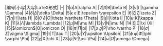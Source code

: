 |编号|小写|大写|LaTeX形式|
|-|
|1|$\alpha$|A|\alpha A|
|2|$\beta$|B|\beta B|
|3|$\gamma$|$\Gamma$|\gamma \Gamma|
|4|$\delta$|$\Delta$|\delta \Delta|
|5|$\epsilon$ $\varepsilon$|E|\epsilon \varepsilon E|
|6|$\zeta$|Z|\zeta Z|
|7|$\eta$|H|\eta H|
|8|$\theta$ $\vartheta$|$\Theta$|\theta \vartheta \Theta|
|9|$\iota$|I|\iota I|
|10|$\kappa$|K|\kappa K|
|11|$\lambda$|$\Lambda$|\lambda \Lambda|
|12|$\mu$|M|\mu M|
|13|$\nu$|N|\mu N|
|14|$\xi$|$\Xi$|\xi \Xi|
|15|$\omicron$|O|\omicron O|
|16|$\pi$|$\Pi$|pi|
|17|$\rho$ $\varrho$|P|\rho \varrho P|
|18|$\sigma$|$\Sigma$|\sigma \Sigma|
|19|$\tau$|T|\tau T|
|20|$\upsilon$|$\Upsilon$|\upsilon \Upsilon|
|21|$\phi$ $\varphi$|$\Phi$|\phi \varphi \Phi|
|22|$\chi$|X|\chi X|
|23|$\psi$|$\Psi$|\psi \Psi|
|24|$\omega$|$\Omega$|\omega \Omega|